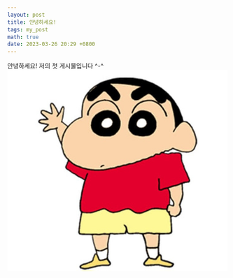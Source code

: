 ```yaml
---
layout: post
title: 안녕하세요!
tags: my_post
math: true
date: 2023-03-26 20:29 +0800
---
```


안녕하세요! 저의 첫 게시물입니다 ^-^
![GitHub jjanggo](./images/jjanggo.jpg)